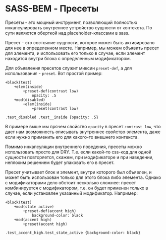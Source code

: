 # SASS-BEM - Пресеты

Пресеты - это мощный инструмент, позволяющий полностью инкапсулировать внутреннее устройство сущности от контекста. По сути являются оберткой над placeholder-классами в sass.

Пресет - это состояние сущности, которое может быть активировано для нее в определенном месте. Например, мы можем объявить пресет для элемента, и использовать его только в случае, если элемент находится внутри блока с определенным модификатором.

Для объявления пресетов служит миксин `preset-def`, а для использования - `preset`. Вот простой пример:

```
+block(test)
	+elem(inside)
		+preset-def(contrast low)
			opacity: .5
	+mod(disabled)
		+elem(inside)
			+preset(contrast low)
```

```
.test_disabled .test__inside {opacity: .5}
```

В примере выше мы прячем свойство `opacity` в пресет `contrast low`, что дает нам возможность описывать внутреннее свойство элемента, даже если нужно применить его для какого-то внешнего контекста.

Помимо инкапсуляции внутреннего поведения, пресеты можно использовать просто для DRY. Т.е. если какой-то css-код для одной сущности повторяется, скажем, при модификаторе и при наведении, неплохим решением будет упаковать его в пресет.

Пресет учитывает блок и элемент, внутри которого был объявлен, и может быть использован только для этого блока либо элемента. Однако с модификаторами дело обстоит несколько сложнее: пресет комбинируется с модификатором, т.е. он будет применен только в случае, если установлен указанный модификатор. Например:

```
+block(test)
	+mod(state active)
		+preset-def(accent high)
			background-color: black
	+mod(accent high)
		+preset(accent high)
```

```
.test_accent_high.test_state_active {background-color: black}
```